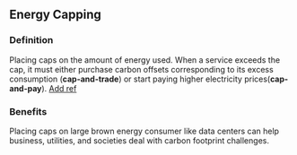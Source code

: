 Energy Capping
----

### Definition
Placing caps on the amount of energy used. When a service exceeds the cap, it must either purchase carbon offsets corresponding to its excess consumption (**cap-and-trade**) or start paying higher electricity prices(**cap-and-pay**). [Add ref]()


### Benefits
Placing caps on large brown energy consumer like data centers can help business, utilities, and societies deal with carbon footprint challenges. 
